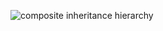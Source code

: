 ![composite inheritance hierarchy](https://raw.githubusercontent.com/CloudCoreo/audit-aws-cloudtrail/master/images/hierarchy.png "composite inheritance hierarchy")
